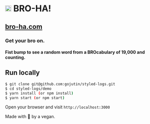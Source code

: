 <span><h1><img height=20 src="%PUBLIC_URL%/fist.png"/> 
BRO-HA!</h1>
</span>

## [bro-ha.com](https://bro-ha.com)

### Get your bro on.

#### Fist bump to see a random word from a BROcabulary of 19,000 and counting. 

## Run locally

```sh
$ git clone git@github.com:gojutin/styled-logs.git
$ cd styled-logs/demo
$ yarn install (or npm install)
$ yarn start (or npm start)
```
Open your browser and visit `http://localhost:3000`

Made with :green_heart: by a vegan. 
